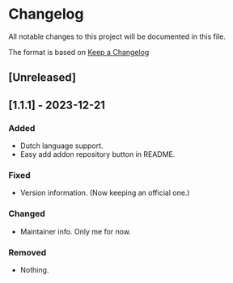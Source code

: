 # Changelog

All notable changes to this project will be documented in this file.

The format is based on [Keep a Changelog](https://keepachangelog.com/en/1.0.0/)

## [Unreleased]

## [1.1.1] - 2023-12-21

### Added

- Dutch language support.
- Easy add addon repository button in README.

### Fixed

- Version information. (Now keeping an official one.)

### Changed

- Maintainer info. Only me for now.

### Removed

- Nothing.

